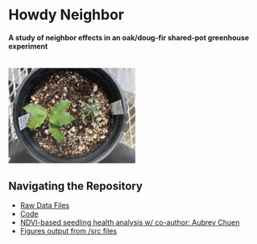 # Howdy Neighbor
#### A study of neighbor effects in an oak/doug-fir shared-pot greenhouse experiment

<br>

<img src="/project_photos/shared_pot.png"  width=50% height=50%>

<br>

## Navigating the Repository
* [Raw Data Files](/data)
* [Code](/src)
* [NDVI-based seedling health analysis w/ co-author: Aubrey Chuen](/NDVI)
* [Figures output from /src files](/figures)
